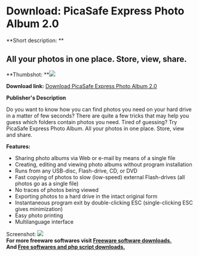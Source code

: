 # Download: PicaSafe Express Photo Album 2.0

**Short description: **

## All your photos in one place. Store, view, share.

  
**Thumbshot: **![](http://www.freewarefiles.com/screenshot/picasafephexp_md.jpg)   
  
**Download link:** [Download PicaSafe Express Photo Album 2.0](http://freesoftwares.boysofts.com/PicaSafe-Express-Photo-Album_program_50212.html)  
  

**Publisher's Description**  
  

Do you want to know how you can find photos you need on your hard drive in a
matter of few seconds? There are quite a few tricks that may help you guess
which folders contain photos you need. Tired of guessing? Try PicaSafe Express
Photo Album. All your photos in one place. Store, view and share.

**Features:**

  * Sharing photo albums via Web or e-mail by means of a single file 
  * Creating, editing and viewing photo albums without program installation 
  * Runs from any USB-disc, Flash-drive, CD, or DVD 
  * Fast copying of photos to slow (low-speed) external Flash-drives (all photos go as a single file) 
  * No traces of photos being viewed 
  * Exporting photos to a hard drive in the intact original form 
  * Instantaneous program exit by double-clicking ESC (single-clicking ESC gives minimization) 
  * Easy photo printing 
  * Multilanguage interface 

  
  
Screenshot: ![](http://www.freewarefiles.com/screenshot/picasafephexp.jpg)  
**For more freeware softwares visit [Freeware software downloads.](http://freesoftwares.boysofts.com/)**   
**And [Free softwares and php script downloads.](http://www.boysofts.com/)**

